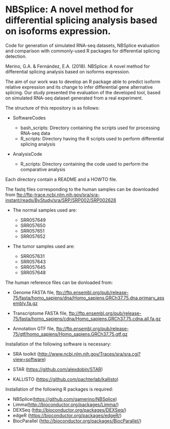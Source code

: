 # NBSplice: A novel method for differential splicing analysis based on isoforms expression.
Code for generation of simulated RNA-seq datasets, NBSplice evaluation and comparison with commonly-used R packages for differential splicing detection.

Merino, G.A. & Fernández, E.A. (2018). NBSplice: A novel method for differential splicing analysis based on isoforms expression.

The aim of our work was to develop an R package able to predict isoform relative expression and its change to infer differential gene alternative splicing. Our study presented the evaluation of the developed tool, based on simulated RNA-seq dataset generated from a real experiment. 

The structure of this repository is as follows:

- SoftwareCodes
  - bash_scripts: Directory containing the scripts used for processing RNA-seq data 
  - R_scripts: Directory having the R scripts used to perform differential splicing analysis

- AnalysisCode
  - R_scripts: Directory containing the code used to perform the comparative analysis

Each directory contain a README and a HOWTO file. 

The fastq files corresponding to the human samples can be downloaded from ftp://ftp-trace.ncbi.nlm.nih.gov/sra/sra-instant/reads/ByStudy/sra/SRP/SRP002/SRP002628

- The normal samples used are: 
    - SRR057649
    - SRR057650
    - SRR057651
    - SRR057652
    
- The tumor samples used are:
    - SRR057631
    - SRR057643
    - SRR057645
    - SRR057648

The human reference files can be donloaded from: 

   * Genome FASTA file,  ftp://ftp.ensembl.org/pub/release-75/fasta/homo_sapiens/dna/Homo_sapiens.GRCh37.75.dna.primary_assembly.fa.gz
    
   * Transcriptome FASTA file, ftp://ftp.ensembl.org/pub/release-75/fasta/homo_sapiens/cdna/Homo_sapiens.GRCh37.75.cdna.all.fa.gz
    
   * Annotation GTF file, ftp://ftp.ensembl.org/pub/release-75/gtf/homo_sapiens/Homo_sapiens.GRCh37.75.gtf.gz

Installation of the following software is necessary:

- SRA toolkit (http://www.ncbi.nlm.nih.gov/Traces/sra/sra.cgi?view=software)

- STAR (https://github.com/alexdobin/STAR)

- KALLISTO (https://github.com/pachterlab/kallisto)

Installation of the following R packages is required:

- NBSplice(https://github.com/gamerino/NBSplice)
- Limma(http://bioconductor.org/packages/Limma/)
- DEXSeq (http://bioconductor.org/packages/DEXSeq/)
- edgeR (https://bioconductor.org/packages/edgeR/)
- BiocParallel (http://bioconductor.org/packages/BiocParallel/)








